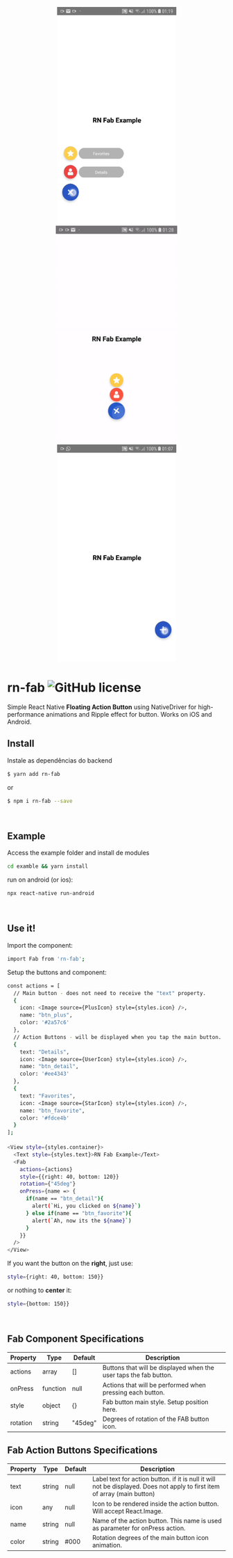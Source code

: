 <p align="center">
  <img height="500" src="./assets/left.gif">
  <img height="500" src="./assets/center.gif">
  <img height="500" src="./assets/right.gif">
</p>

# rn-fab ![GitHub license](https://img.shields.io/badge/license-MIT-blue.svg)

Simple React Native <strong>Floating Action Button</strong> using NativeDriver for high-performance animations and Ripple effect for button.
Works on iOS and Android.

##  Install

Instale as dependências do backend
```sh
$ yarn add rn-fab
```
or
```sh
$ npm i rn-fab --save
```

<br/>

## Example
Access the example folder and install de modules
```sh
cd examble && yarn install
```
run on android (or ios):
```sh
npx react-native run-android
```

<br/>

## Use it!

Import the component:
```sh
import Fab from 'rn-fab';
```
Setup the buttons and component:
```sh
const actions = [
  // Main button - does not need to receive the "text" property.
  {
    icon: <Image source={PlusIcon} style={styles.icon} />,
    name: "btn_plus",
    color: '#2a57c6'
  },
  // Action Buttons - will be displayed when you tap the main button.
  {
    text: "Details",
    icon: <Image source={UserIcon} style={styles.icon} />,
    name: "btn_detail",
    color: '#ee4343'
  },
  {
    text: "Favorites",
    icon: <Image source={StarIcon} style={styles.icon} />,
    name: "btn_favorite",
    color: '#fdce4b'
  }
];

<View style={styles.container}>
  <Text style={styles.text}>RN Fab Example</Text>
  <Fab
    actions={actions}
    style={{right: 40, bottom: 120}}
    rotation={"45deg"}
    onPress={name => {
      if(name == "btn_detail"){
        alert(`Hi, you clicked on ${name}`)
      } else if(name == "btn_favorite"){
        alert(`Ah, now its the ${name}`)
      }
    }}
  />
</View>
```
If you want the button on the <strong>right</strong>, just use:
```sh
style={right: 40, bottom: 150}}
```
or nothing to <strong>center</strong> it:
```sh
style={bottom: 150}}
```

<br/>

## Fab Component Specifications

| Property | Type | Default | Description |
| -------- | ---- | ------- | ----------- |
| actions | array | [] | Buttons that will be displayed when the user taps the fab button. |
| onPress | function | null | Actions that will be performed when pressing each button. |
| style | object | {} | Fab button main style. Setup position here. | 
| rotation | string | "45deg" | Degrees of rotation of the FAB button icon. | 

## Fab Action Buttons Specifications

| Property | Type | Default | Description |
| -------- | ---- | ------- | ----------- |
| text | string | null | Label text for action button. if it is null it will not be displayed. Does not apply to first item of array (main button) |
| icon | any | null | Icon to be rendered inside the action button. Will accept React.Image. |
| name | string | null | Name of the action button. This name is used as parameter for onPress action. |
| color | string | #000 | Rotation degrees of the main button icon animation. | 


